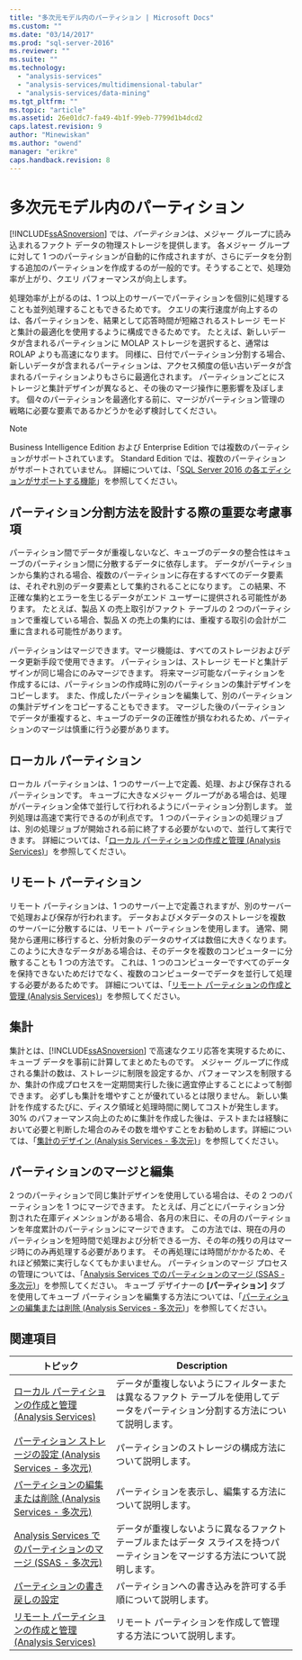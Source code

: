 ```yaml
---
title: "多次元モデル内のパーティション | Microsoft Docs"
ms.custom: ""
ms.date: "03/14/2017"
ms.prod: "sql-server-2016"
ms.reviewer: ""
ms.suite: ""
ms.technology: 
  - "analysis-services"
  - "analysis-services/multidimensional-tabular"
  - "analysis-services/data-mining"
ms.tgt_pltfrm: ""
ms.topic: "article"
ms.assetid: 26e01dc7-fa49-4b1f-99eb-7799d1b4dcd2
caps.latest.revision: 9
author: "Minewiskan"
ms.author: "owend"
manager: "erikre"
caps.handback.revision: 8
---
```

# 多次元モデル内のパーティション
  [!INCLUDE[ssASnoversion](../../includes/ssasnoversion-md.md)] では、*パーティション*は、メジャー グループに読み込まれるファクト データの物理ストレージを提供します。 各メジャー グループに対して 1 つのパーティションが自動的に作成されますが、さらにデータを分割する追加のパーティションを作成するのが一般的です。そうすることで、処理効率が上がり、クエリ パフォーマンスが向上します。  
  
 処理効率が上がるのは、1 つ以上のサーバーでパーティションを個別に処理することも並列処理することもできるためです。 クエリの実行速度が向上するのは、各パーティションを、結果として応答時間が短縮されるストレージ モードと集計の最適化を使用するように構成できるためです。 たとえば、新しいデータが含まれるパーティションに MOLAP ストレージを選択すると、通常は ROLAP よりも高速になります。 同様に、日付でパーティション分割する場合、新しいデータが含まれるパーティションは、アクセス頻度の低い古いデータが含まれるパーティションよりもさらに最適化されます。 パーティションごとにストレージと集計デザインが異なると、その後のマージ操作に悪影響を及ぼします。 個々のパーティションを最適化する前に、マージがパーティション管理の戦略に必要な要素であるかどうかを必ず検討してください。  
  
> [!NOTE]  
>  Business Intelligence Edition および Enterprise Edition では複数のパーティションがサポートされています。 Standard Edition では、複数のパーティションがサポートされていません。 詳細については、「[SQL Server 2016 の各エディションがサポートする機能](../Topic/Features%20Supported%20by%20the%20Editions%20of%20SQL%20Server%202016.md)」を参照してください。  
  
## パーティション分割方法を設計する際の重要な考慮事項  
 パーティション間でデータが重複しないなど、キューブのデータの整合性はキューブのパーティション間に分散するデータに依存します。 データがパーティションから集約される場合、複数のパーティションに存在するすべてのデータ要素は、それぞれ別のデータ要素として集約されることになります。 この結果、不正確な集約とエラーを生じるデータがエンド ユーザーに提供される可能性があります。 たとえば、製品 X の売上取引がファクト テーブルの 2 つのパーティションで重複している場合、製品 X の売上の集約には、重複する取引の会計が二重に含まれる可能性があります。  
  
 パーティションはマージできます。マージ機能は、すべてのストレージおよびデータ更新手段で使用できます。 パーティションは、ストレージ モードと集計デザインが同じ場合にのみマージできます。 将来マージ可能なパーティションを作成するには、パーティションの作成時に別のパーティションの集計デザインをコピーします。 また、作成したパーティションを編集して、別のパーティションの集計デザインをコピーすることもできます。 マージした後のパーティションでデータが重複すると、キューブのデータの正確性が損なわれるため、パーティションのマージは慎重に行う必要があります。  
  
## ローカル パーティション  
 ローカル パーティションは、1 つのサーバー上で定義、処理、および保存されるパーティションです。 キューブに大きなメジャー グループがある場合は、処理がパーティション全体で並行して行われるようにパーティション分割します。 並列処理は高速で実行できるのが利点です。 1 つのパーティションの処理ジョブは、別の処理ジョブが開始される前に終了する必要がないので、並行して実行できます。 詳細については、「[ローカル パーティションの作成と管理 (Analysis Services)](../../analysis-services/multidimensional-models/create-and-manage-a-local-partition-analysis-services.md)」を参照してください。  
  
## リモート パーティション  
 リモート パーティションは、1 つのサーバー上で定義されますが、別のサーバーで処理および保存が行われます。 データおよびメタデータのストレージを複数のサーバーに分散するには、リモート パーティションを使用します。 通常、開発から運用に移行すると、分析対象のデータのサイズは数倍に大きくなります。 このように大きなデータがある場合は、そのデータを複数のコンピューターに分散することも 1 つの方法です。 これは、1 つのコンピューターですべてのデータを保持できないためだけでなく、複数のコンピューターでデータを並行して処理する必要があるためです。 詳細については、「[リモート パーティションの作成と管理 (Analysis Services)](../../analysis-services/multidimensional-models/create-and-manage-a-remote-partition-analysis-services.md)」を参照してください。  
  
## 集計  
 集計とは、[!INCLUDE[ssASnoversion](../../includes/ssasnoversion-md.md)] で高速なクエリ応答を実現するために、キューブ データを事前に計算してまとめたものです。 メジャー グループに作成される集計の数は、ストレージに制限を設定するか、パフォーマンスを制限するか、集計の作成プロセスを一定期間実行した後に適宜停止することによって制御できます。 必ずしも集計を増やすことが優れているとは限りません。 新しい集計を作成するたびに、ディスク領域と処理時間に関してコストが発生します。 30% のパフォーマンス向上のために集計を作成した後は、テストまたは経験において必要と判断した場合のみその数を増やすことをお勧めします。詳細については、「[集計のデザイン (Analysis Services - 多次元)](../../analysis-services/multidimensional-models/designing-aggregations-analysis-services-multidimensional.md)」を参照してください。  
  
## パーティションのマージと編集  
 2 つのパーティションで同じ集計デザインを使用している場合は、その 2 つのパーティションを 1 つにマージできます。 たとえば、月ごとにパーティション分割された在庫ディメンションがある場合、各月の末日に、その月のパーティションを年度累計のパーティションにマージできます。 この方法では、現在の月のパーティションを短時間で処理および分析できる一方、その年の残りの月はマージ時にのみ再処理する必要があります。 その再処理には時間がかかるため、それほど頻繁に実行しなくてもかまいません。 パーティションのマージ プロセスの管理については、「[Analysis Services でのパーティションのマージ (SSAS - 多次元)](../../analysis-services/multidimensional-models/merge-partitions-in-analysis-services-ssas-multidimensional.md)」を参照してください。 キューブ デザイナーの **[パーティション]** タブを使用してキューブ パーティションを編集する方法については、「[パーティションの編集または削除 (Analysis Services - 多次元)](../../analysis-services/multidimensional-models/edit-or-delete-partitions-analyisis-services-multidimensional.md)」を参照してください。  
  
## 関連項目  
  
|トピック|Description|  
|-----------|-----------------|  
|[ローカル パーティションの作成と管理 (Analysis Services)](../../analysis-services/multidimensional-models/create-and-manage-a-local-partition-analysis-services.md)|データが重複しないようにフィルターまたは異なるファクト テーブルを使用してデータをパーティション分割する方法について説明します。|  
|[パーティション ストレージの設定 (Analysis Services - 多次元)](../../analysis-services/multidimensional-models/set-partition-storage-analysis-services-multidimensional.md)|パーティションのストレージの構成方法について説明します。|  
|[パーティションの編集または削除 (Analysis Services - 多次元)](../../analysis-services/multidimensional-models/edit-or-delete-partitions-analyisis-services-multidimensional.md)|パーティションを表示し、編集する方法について説明します。|  
|[Analysis Services でのパーティションのマージ (SSAS - 多次元)](../../analysis-services/multidimensional-models/merge-partitions-in-analysis-services-ssas-multidimensional.md)|データが重複しないように異なるファクト テーブルまたはデータ スライスを持つパーティションをマージする方法について説明します。|  
|[パーティションの書き戻しの設定](../../analysis-services/multidimensional-models/set-partition-writeback.md)|パーティションへの書き込みを許可する手順について説明します。|  
|[リモート パーティションの作成と管理 (Analysis Services)](../../analysis-services/multidimensional-models/create-and-manage-a-remote-partition-analysis-services.md)|リモート パーティションを作成して管理する方法について説明します。|  
  
  